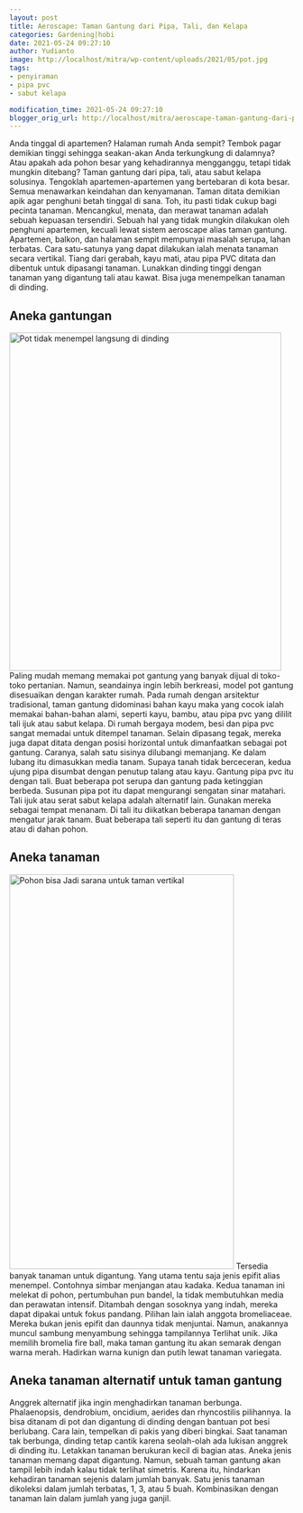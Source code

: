 ```yaml
---
layout: post
title: Aeroscape: Taman Gantung dari Pipa, Tali, dan Kelapa
categories: Gardening|hobi
date: 2021-05-24 09:27:10
author: Yudianto
image: http://localhost/mitra/wp-content/uploads/2021/05/pot.jpg
tags:
- penyiraman
- pipa pvc
- sabut kelapa

modification_time: 2021-05-24 09:27:10
blogger_orig_url: http://localhost/mitra/aeroscape-taman-gantung-dari-pipa.html
---
```


Anda tinggal di apartemen? Halaman rumah Anda sempit? Tembok pagar demikian tinggi sehingga seakan-akan Anda terkungkung di dalamnya? Atau apakah ada pohon besar yang kehadirannya mengganggu, tetapi tidak mungkin ditebang? Taman gantung dari pipa, tali, atau sabut kelapa solusinya.
Tengoklah apartemen-apartemen yang bertebaran di kota besar. Semua menawarkan keindahan dan kenyamanan. Taman ditata demikian apik agar penghuni betah tinggal di sana. Toh, itu pasti tidak cukup bagi pecinta tanaman. Mencangkul, menata, dan merawat tanaman adalah sebuah kepuasan tersendiri.
Sebuah hal yang tidak mungkin dilakukan oleh penghuni apartemen, kecuali lewat sistem aeroscape alias taman gantung. Apartemen, balkon, dan halaman sempit mempunyai masalah serupa, lahan terbatas. Cara satu-satunya yang dapat dilakukan ialah menata tanaman secara vertikal.
Tiang dari gerabah, kayu mati, atau pipa PVC ditata dan dibentuk untuk dipasangi tanaman. Lunakkan dinding tinggi dengan tanaman yang digantung tali atau kawat. Bisa juga menempelkan tanaman di dinding.
<h2 id="gantungan">Aneka gantungan</h2>
<a href="http://127.0.0.1/mitra/wp-content/uploads/2021/05/pot1.jpg"><img class="aligncenter size-full wp-image-11339" src="http://127.0.0.1/mitra/wp-content/uploads/2021/05/pot1.jpg" alt="Pot tidak menempel langsung di dinding " width="482" height="600" /></a>
Paling mudah memang memakai pot gantung yang banyak dijual di toko-toko pertanian. Namun, seandainya ingin lebih berkreasi, model pot gantung disesuaikan dengan karakter rumah. Pada rumah dengan arsitektur tradisional, <span class="keyword _ngcontent-uuo-101" aria-hidden="false">taman gantung</span> didominasi bahan kayu maka yang cocok ialah memakai bahan-bahan alami, seperti kayu, bambu, atau pipa pvc yang dililit tali ijuk atau sabut kelapa.
Di rumah bergaya modem, besi dan pipa pvc sangat memadai untuk ditempel tanaman. Selain dipasang tegak, mereka juga dapat ditata dengan posisi horizontal untuk dimanfaatkan sebagai pot gantung. Caranya, salah satu sisinya dilubangi memanjang.
Ke dalam lubang itu dimasukkan media tanam. Supaya tanah tidak berceceran, kedua ujung pipa disumbat dengan penutup talang atau kayu. Gantung pipa pvc itu dengan tali. Buat beberapa pot serupa dan gantung pada ketinggian berbeda. Susunan pipa pot itu dapat mengurangi sengatan sinar matahari.
Tali ijuk atau serat sabut kelapa adalah alternatif lain. Gunakan mereka sebagai tempat menanam. Di tali itu diikatkan beberapa tanaman dengan mengatur jarak tanam. Buat beberapa tali seperti itu dan gantung di teras atau di dahan pohon.
<h2 id="tanaman">Aneka tanaman</h2>
<a href="http://127.0.0.1/mitra/wp-content/uploads/2021/05/pot2.jpg"><img class="aligncenter size-full wp-image-11340" src="http://127.0.0.1/mitra/wp-content/uploads/2021/05/pot2.jpg" alt="Pohon bisa Jadi sarana untuk taman vertikal" width="398" height="700" /></a>
Tersedia banyak tanaman untuk digantung. Yang utama tentu saja jenis epifit alias menempel. Contohnya simbar menjangan atau kadaka. Kedua tanaman ini melekat di pohon, pertumbuhan pun bandel, la tidak membutuhkan media dan perawatan intensif. Ditambah dengan sosoknya yang indah, mereka dapat dipakai untuk fokus pandang.
Pilihan lain ialah anggota bromeliaceae. Mereka bukan jenis epifit dan daunnya tidak menjuntai. Namun, anakannya muncul sambung menyambung sehingga tampilannya Terlihat unik. Jika memilih bromelia fire ball, maka taman gantung itu akan semarak dengan warna merah. Hadirkan warna kunign dan putih lewat tanaman variegata.
<h2>Aneka tanaman alternatif untuk taman gantung</h2>
Anggrek alternatif jika ingin menghadirkan tanaman berbunga. Phalaenopsis, dendrobium, oncidium, aerides dan rhyncostilis pilihannya. Ia bisa ditanam di pot dan digantung di dinding dengan bantuan pot besi berlubang. Cara lain, tempelkan di pakis yang diberi bingkai. Saat tanaman tak berbunga, dinding tetap cantik karena seolah-olah ada lukisan anggrek di dinding itu. Letakkan tanaman berukuran kecil di bagian atas.
Aneka jenis tanaman memang dapat digantung. Namun, sebuah <span class="keyword _ngcontent-uuo-101" aria-hidden="false">taman gantung</span> akan tampil lebih indah kalau tidak terlihat simetris. Karena itu, hindarkan kehadiran tanaman sejenis dalam jumlah banyak. Satu jenis tanaman dikoleksi dalam jumlah terbatas, 1, 3, atau 5 buah. Kombinasikan dengan tanaman lain dalam jumlah yang juga ganjil.
